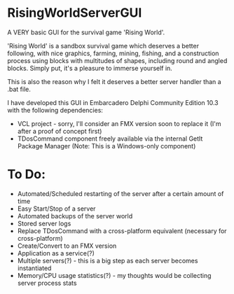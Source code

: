 # RisingWorldServerGUI
A VERY basic GUI for the survival game 'Rising World'.

'Rising World' is a sandbox survival game which deserves a better following, with nice graphics, farming, mining, fishing, and a construction process using blocks with multitudes of shapes, including round and angled blocks. Simply put, it's a pleasure to immerse yourself in.

This is also the reason why I felt it deserves a better server handler than a .bat file.

I have developed this GUI in Embarcadero Delphi Community Edition 10.3 with the following dependencies:
* VCL project - sorry, I'll consider an FMX version soon to replace it (I'm after a proof of concept first)
* TDosCommand component freely available via the internal GetIt Package Manager (Note: This is a Windows-only component)

# To Do:
* Automated/Scheduled restarting of the server after a certain amount of time
* Easy Start/Stop of a server
* Automated backups of the server world
* Stored server logs
* Replace TDosCommand with a cross-platform equivalent (necessary for cross-platform)
* Create/Convert to an FMX version
* Application as a service(?)
* Multiple servers(?) - this is a big step as each server becomes instantiated
* Memory/CPU usage statistics(?) - my thoughts would be collecting server process stats

